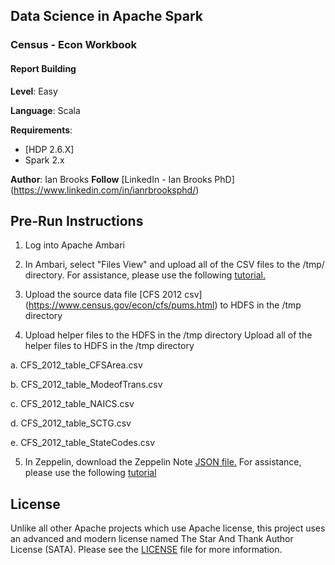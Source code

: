 ## Data Science in Apache Spark
### Census - Econ Workbook
#### Report Building

**Level**: Easy

**Language**: Scala

**Requirements**: 
- [HDP 2.6.X]
- Spark 2.x

**Author**: Ian Brooks
**Follow** [LinkedIn - Ian Brooks PhD] (https://www.linkedin.com/in/ianrbrooksphd/)

## Pre-Run Instructions

1. Log into Apache Ambari 

2. In Ambari, select "Files View" and upload all of the CSV files to the /tmp/ directory.  For assistance, please use the following [tutorial.](https://fr.hortonworks.com/tutorial/loading-and-querying-data-with-hadoop/)

3. Upload the source data file  [CFS 2012 csv] (https://www.census.gov/econ/cfs/pums.html) to HDFS in the /tmp directory 

4. Upload helper files to the HDFS in the /tmp directory 
Upload all of the helper files to HDFS in the /tmp directory 

a. CFS_2012_table_CFSArea.csv

b. CFS_2012_table_ModeofTrans.csv

c. CFS_2012_table_NAICS.csv

d. CFS_2012_table_SCTG.csv

e. CFS_2012_table_StateCodes.csv


5. In Zeppelin, download the Zeppelin Note [JSON file.](https://github.com/BrooksIan/CensusEcon) For assistance, please use the following [tutorial](https://hortonworks.com/tutorial/getting-started-with-apache-zeppelin/)

## License
Unlike all other Apache projects which use Apache license, this project uses an advanced and modern license named The Star And Thank Author License (SATA). Please see the [LICENSE](LICENSE) file for more information.